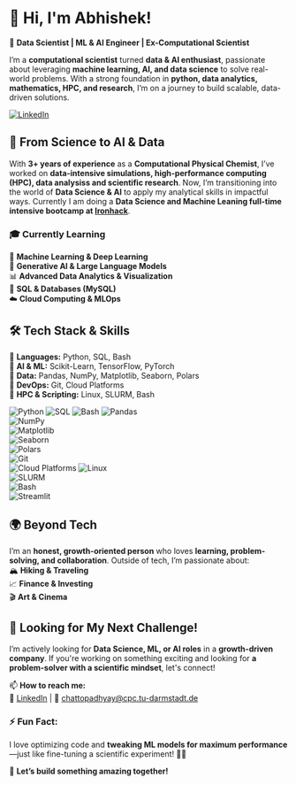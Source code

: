 # 👋 Hi, I'm Abhishek!  

🚀 **Data Scientist | ML & AI Engineer | Ex-Computational Scientist**  

I’m a **computational scientist** turned **data & AI enthusiast**, passionate about leveraging **machine learning, AI, and data science** to solve real-world problems. With a strong foundation in **python, data analytics, mathematics, HPC, and research**, I’m on a journey to build scalable, data-driven solutions. 

[![LinkedIn](https://img.shields.io/badge/LinkedIn-blue?logo=linkedin&style=for-the-badge)](https://www.linkedin.com/in/techyabhishek)

## 🔬 **From Science to AI & Data**  
With **3+ years of experience** as a **Computational Physical Chemist**, I’ve worked on **data-intensive simulations, high-performance computing (HPC), data analysiss and scientific research**. Now, I’m transitioning into the world of **Data Science & AI** to apply my analytical skills in impactful ways. Currently I am doing a **Data Science and Machine Leaning full-time intensive bootcamp at [Ironhack](https://www.ironhack.com/de-en/data-science-machine-learning/remote)**.

### 🎓 **Currently Learning**  
🧠 **Machine Learning & Deep Learning**  
🤖 **Generative AI & Large Language Models**  
📊 **Advanced Data Analytics & Visualization**  
💾 **SQL & Databases (MySQL)**  
☁️ **Cloud Computing & MLOps**  

## 🛠️ **Tech Stack & Skills**  
🔹 **Languages:** Python, SQL, Bash  
🔹 **AI & ML:** Scikit-Learn, TensorFlow, PyTorch  
🔹 **Data:** Pandas, NumPy, Matplotlib, Seaborn, Polars  
🔹 **DevOps:** Git, Cloud Platforms  
🔹 **HPC & Scripting:** Linux, SLURM, Bash

![Python](https://img.shields.io/badge/Python-2D2D2D?style=for-the-badge&logo=python&logoColor=ffdd54)
![SQL](https://img.shields.io/badge/SQL-2D2D2D?style=for-the-badge&logo=mysql&logoColor=blue)
![Bash](https://img.shields.io/badge/Bash-2D2D2D?style=for-the-badge&logo=gnubash&logoColor=white)
![Pandas](https://img.shields.io/badge/Pandas-2D2D2D?style=for-the-badge&logo=pandas&logoColor=white)  
![NumPy](https://img.shields.io/badge/NumPy-2D2D2D?style=for-the-badge&logo=numpy&logoColor=white)  
![Matplotlib](https://img.shields.io/badge/Matplotlib-2D2D2D?style=for-the-badge&logo=matplotlib&logoColor=white)  
![Seaborn](https://img.shields.io/badge/Seaborn-2D2D2D?style=for-the-badge&logo=python&logoColor=white)  
![Polars](https://img.shields.io/badge/Polars-2D2D2D?style=for-the-badge&logo=python&logoColor=4B8BBE)  
![Git](https://img.shields.io/badge/Git-2D2D2D?style=for-the-badge&logo=git&logoColor=F05032)  
![Cloud Platforms](https://img.shields.io/badge/Cloud_Platforms-2D2D2D?style=for-the-badge&logo=cloudflare&logoColor=F38020) 
![Linux](https://img.shields.io/badge/Linux-2D2D2D?style=for-the-badge&logo=linux&logoColor=FCC624)  
![SLURM](https://img.shields.io/badge/SLURM-2D2D2D?style=for-the-badge&logo=slurm&logoColor=00599C)  
![Bash](https://img.shields.io/badge/Bash-2D2D2D?style=for-the-badge&logo=gnubash&logoColor=white)  
![Streamlit](https://img.shields.io/badge/Streamlit-FF4B4B?style=for-the-badge&logo=streamlit&logoColor=white)

## 🌍 **Beyond Tech**  
I’m an **honest, growth-oriented person** who loves **learning, problem-solving, and collaboration**. Outside of tech, I’m passionate about:  
🏔️ **Hiking & Traveling**  
📈 **Finance & Investing**  
🎬 **Art & Cinema**  

## 🚀 **Looking for My Next Challenge!**  
I’m actively looking for **Data Science, ML, or AI roles** in a **growth-driven company**. If you're working on something exciting and looking for **a problem-solver with a scientific mindset**, let's connect!  

📫 **How to reach me:**  
🔗 [LinkedIn](https://www.linkedin.com/in/techyabhishek) | 📧 chattopadhyay@cpc.tu-darmstadt.de  

### ⚡ **Fun Fact:**  
I love optimizing code and **tweaking ML models for maximum performance**—just like fine-tuning a scientific experiment! 🔬✨  

🚀 **Let’s build something amazing together!**  
